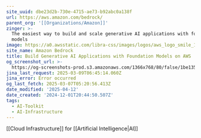 ```yaml
---
site_uuid: dbe23d2b-730e-4715-ae73-b92abc0a138f
url: https://aws.amazon.com/bedrock/
parent_org: '[[Organizations/Amazon]]'
zinger: >-
  The easiest way to build and scale generative AI applications with foundation
  models
image: https://a0.awsstatic.com/libra-css/images/logos/aws_logo_smile_1200x630.png
site_name: Amazon Bedrock
title: Build Generative AI Applications with Foundation Models on AWS
og_screenshot_url: >-
  https://og-screenshots-prod.s3.amazonaws.com/1366x768/80/false/1be135e96b98cec1a8f05fc1a93211f36238018444b9fe99ceb19c24f4d10ae1.jpeg
jina_last_request: 2025-03-09T06:45:14.060Z
jina_error: Error occurred
og_last_fetch: 2025-03-07T05:20:56.413Z
date_modified: '2025-04-12'
date_created: '2024-12-01T20:44:50.507Z'
tags:
  - AI-Toolkit
  - AI-Infrastructure
---
```

















































































[[Cloud Infrastructure]] for [[Artificial Intelligence|AI]]
